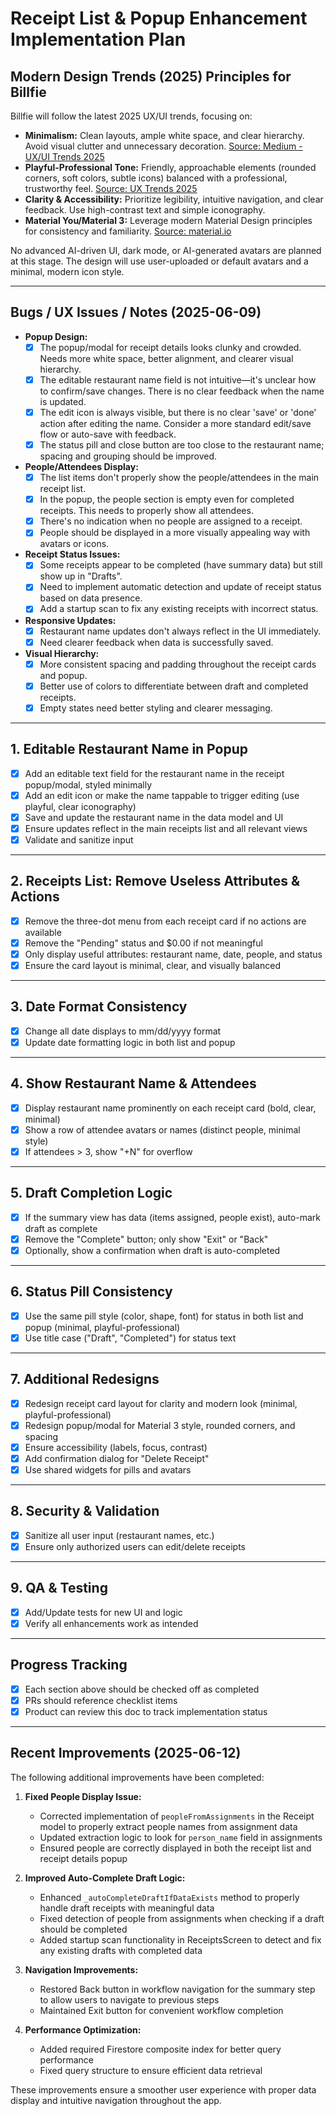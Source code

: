 # Receipt List & Popup Enhancement Implementation Plan

## Modern Design Trends (2025) Principles for Billfie

Billfie will follow the latest 2025 UX/UI trends, focusing on:
- **Minimalism:** Clean layouts, ample white space, and clear hierarchy. Avoid visual clutter and unnecessary decoration. [Source: Medium - UX/UI Trends 2025](https://medium.com/codeart-mk/ux-ui-trends-2025-818ea752c9f7)
- **Playful-Professional Tone:** Friendly, approachable elements (rounded corners, soft colors, subtle icons) balanced with a professional, trustworthy feel. [Source: UX Trends 2025](https://trends.uxdesign.cc/)
- **Clarity & Accessibility:** Prioritize legibility, intuitive navigation, and clear feedback. Use high-contrast text and simple iconography.
- **Material You/Material 3:** Leverage modern Material Design principles for consistency and familiarity. [Source: material.io](https://m3.material.io/)

No advanced AI-driven UI, dark mode, or AI-generated avatars are planned at this stage. The design will use user-uploaded or default avatars and a minimal, modern icon style.

---

## Bugs / UX Issues / Notes (2025-06-09)

- **Popup Design:**
  - [x] The popup/modal for receipt details looks clunky and crowded. Needs more white space, better alignment, and clearer visual hierarchy.
  - [x] The editable restaurant name field is not intuitive—it's unclear how to confirm/save changes. There is no clear feedback when the name is updated.
  - [x] The edit icon is always visible, but there is no clear 'save' or 'done' action after editing the name. Consider a more standard edit/save flow or auto-save with feedback.
  - [x] The status pill and close button are too close to the restaurant name; spacing and grouping should be improved.

- **People/Attendees Display:**
  - [x] The list items don't properly show the people/attendees in the main receipt list.
  - [x] In the popup, the people section is empty even for completed receipts. This needs to properly show all attendees.
  - [x] There's no indication when no people are assigned to a receipt.
  - [x] People should be displayed in a more visually appealing way with avatars or icons.

- **Receipt Status Issues:**
  - [x] Some receipts appear to be completed (have summary data) but still show up in "Drafts".
  - [x] Need to implement automatic detection and update of receipt status based on data presence.
  - [x] Add a startup scan to fix any existing receipts with incorrect status.

- **Responsive Updates:**
  - [x] Restaurant name updates don't always reflect in the UI immediately.
  - [x] Need clearer feedback when data is successfully saved.

- **Visual Hierarchy:**
  - [x] More consistent spacing and padding throughout the receipt cards and popup.
  - [x] Better use of colors to differentiate between draft and completed receipts.
  - [x] Empty states need better styling and clearer messaging.

---

## 1. Editable Restaurant Name in Popup
- [x] Add an editable text field for the restaurant name in the receipt popup/modal, styled minimally
- [x] Add an edit icon or make the name tappable to trigger editing (use playful, clear iconography)
- [x] Save and update the restaurant name in the data model and UI
- [x] Ensure updates reflect in the main receipts list and all relevant views
- [x] Validate and sanitize input

---

## 2. Receipts List: Remove Useless Attributes & Actions
- [x] Remove the three-dot menu from each receipt card if no actions are available
- [x] Remove the "Pending" status and $0.00 if not meaningful
- [x] Only display useful attributes: restaurant name, date, people, and status
- [x] Ensure the card layout is minimal, clear, and visually balanced

---

## 3. Date Format Consistency
- [x] Change all date displays to mm/dd/yyyy format
- [x] Update date formatting logic in both list and popup

---

## 4. Show Restaurant Name & Attendees
- [x] Display restaurant name prominently on each receipt card (bold, clear, minimal)
- [x] Show a row of attendee avatars or names (distinct people, minimal style)
- [x] If attendees > 3, show "+N" for overflow

---

## 5. Draft Completion Logic
- [x] If the summary view has data (items assigned, people exist), auto-mark draft as complete
- [x] Remove the "Complete" button; only show "Exit" or "Back"
- [x] Optionally, show a confirmation when draft is auto-completed

---

## 6. Status Pill Consistency
- [x] Use the same pill style (color, shape, font) for status in both list and popup (minimal, playful-professional)
- [x] Use title case ("Draft", "Completed") for status text

---

## 7. Additional Redesigns
- [x] Redesign receipt card layout for clarity and modern look (minimal, playful-professional)
- [x] Redesign popup/modal for Material 3 style, rounded corners, and spacing
- [x] Ensure accessibility (labels, focus, contrast)
- [x] Add confirmation dialog for "Delete Receipt"
- [x] Use shared widgets for pills and avatars

---

## 8. Security & Validation
- [x] Sanitize all user input (restaurant names, etc.)
- [x] Ensure only authorized users can edit/delete receipts

---

## 9. QA & Testing
- [x] Add/Update tests for new UI and logic
- [x] Verify all enhancements work as intended

---

## Progress Tracking
- [x] Each section above should be checked off as completed
- [x] PRs should reference checklist items
- [x] Product can review this doc to track implementation status 

---

## Recent Improvements (2025-06-12)

The following additional improvements have been completed:

1. **Fixed People Display Issue:**
   - Corrected implementation of `peopleFromAssignments` in the Receipt model to properly extract people names from assignment data
   - Updated extraction logic to look for `person_name` field in assignments
   - Ensured people are correctly displayed in both the receipt list and receipt details popup

2. **Improved Auto-Complete Draft Logic:**
   - Enhanced `_autoCompleteDraftIfDataExists` method to properly handle draft receipts with meaningful data
   - Fixed detection of people from assignments when checking if a draft should be completed
   - Added startup scan functionality in ReceiptsScreen to detect and fix any existing drafts with completed data

3. **Navigation Improvements:**
   - Restored Back button in workflow navigation for the summary step to allow users to navigate to previous steps
   - Maintained Exit button for convenient workflow completion

4. **Performance Optimization:**
   - Added required Firestore composite index for better query performance
   - Fixed query structure to ensure efficient data retrieval

These improvements ensure a smoother user experience with proper data display and intuitive navigation throughout the app. 